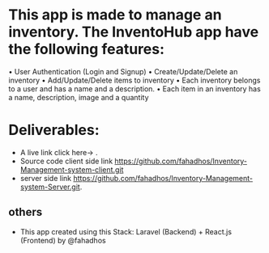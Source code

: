 #   This app is made to manage an inventory. The InventoHub app  have the following features:
• User Authentication (Login and Signup)
• Create/Update/Delete an inventory
• Add/Update/Delete items to inventory
• Each inventory belongs to a user and has a name and a description.
• Each item in an inventory has a name, description, image and a quantity


# Deliverables:
- A live link click here-> .
- Source code client side link https://github.com/fahadhos/Inventory-Management-system-client.git
- server side link https://github.com/fahadhos/Inventory-Management-system-Server.git.


 ## others
 - This app created using this Stack: Laravel (Backend) + React.js (Frontend) by @fahadhos
